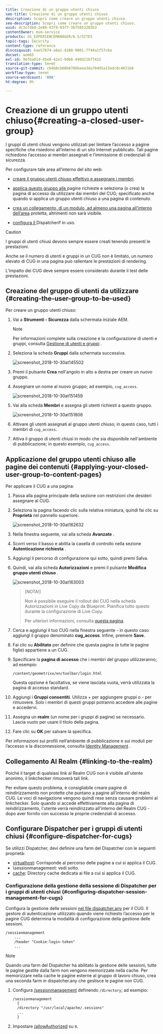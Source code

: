 ```yaml
---
title: Creazione di un gruppo utenti chiuso
seo-title: Creazione di un gruppo utenti chiuso
description: Scopri come creare un gruppo utenti chiuso.
seo-description: Scopri come creare un gruppo utenti chiuso.
uuid: dc3c7dbd-2e86-43f9-9377-3b75053203b3
contentOwner: msm-service
products: SG_EXPERIENCEMANAGER/6.5/SITES
topic-tags: Security
content-type: reference
discoiquuid: 6ae57874-a9a1-4208-9001-7f44a1f57cbe
docset: aem65
exl-id: 9efba91d-45e8-42e1-9db6-490d21bf7412
translation-type: tm+mt
source-git-commit: cb4b0cb60b8709beea3da70495a15edc8c4831b8
workflow-type: tm+mt
source-wordcount: '808'
ht-degree: 0%

---
```


# Creazione di un gruppo utenti chiuso{#creating-a-closed-user-group}

I gruppi di utenti chiusi vengono utilizzati per limitare l’accesso a pagine specifiche che risiedono all’interno di un sito Internet pubblicato. Tali pagine richiedono l’accesso ai membri assegnati e l’immissione di credenziali di sicurezza.

Per configurare tale area all’interno del sito web:

* [creare il gruppo utenti chiuso effettivo e assegnare i membri](#creating-the-user-group-to-be-used).

* [applica questo gruppo alle ](#applying-your-closed-user-group-to-content-pages) pagine richieste e seleziona (o crea) la pagina di accesso da utilizzare dai membri del CUG; specificato anche quando si applica un gruppo utenti chiuso a una pagina di contenuto.

* [crea un collegamento, di un modulo, ad almeno una pagina all’interno dell’area](#linking-to-the-realm) protetta, altrimenti non sarà visibile.
* [configura il ](#configure-dispatcher-for-cugs) Dispatcherif in uso.

>[!CAUTION]
>
>I gruppi di utenti chiusi devono sempre essere creati tenendo presenti le prestazioni.
>
>Anche se il numero di utenti e gruppi in un CUG non è limitato, un numero elevato di CUG in una pagina può rallentare le prestazioni di rendering.
>
>L’impatto dei CUG deve sempre essere considerato durante il test delle prestazioni.

## Creazione del gruppo di utenti da utilizzare {#creating-the-user-group-to-be-used}

Per creare un gruppo utenti chiuso:

1. Vai a **Strumenti - Sicurezza** dalla schermata iniziale AEM.

   >[!NOTE]
   >
   >Per informazioni complete sulla creazione e la configurazione di utenti e gruppi, consulta [Gestione di utenti e gruppi](/help/sites-administering/security.md#managing-users-and-groups) .

1. Seleziona la scheda **Gruppi** dalla schermata successiva.

   ![screenshot_2018-10-30at145502](assets/screenshot_2018-10-30at145502.png)

1. Premi il pulsante **Crea** nell&#39;angolo in alto a destra per creare un nuovo gruppo.
1. Assegnare un nome al nuovo gruppo; ad esempio, `cug_access`.

   ![screenshot_2018-10-30at151459](assets/screenshot_2018-10-30at151459.png)

1. Vai alla scheda **Membri** e assegna gli utenti richiesti a questo gruppo.

   ![screenshot_2018-10-30at151808](assets/screenshot_2018-10-30at151808.png)

1. Attivare gli utenti assegnati al gruppo utenti chiuso; in questo caso, tutti i membri di `cug_access`.
1. Attiva il gruppo di utenti chiusi in modo che sia disponibile nell&#39;ambiente di pubblicazione; in questo esempio, `cug_access`.

## Applicazione del gruppo utenti chiuso alle pagine dei contenuti {#applying-your-closed-user-group-to-content-pages}

Per applicare il CUG a una pagina:

1. Passa alla pagina principale della sezione con restrizioni che desideri assegnare al CUG.
1. Seleziona la pagina facendo clic sulla relativa miniatura, quindi fai clic su **Proprietà** nel pannello superiore.

   ![screenshot_2018-10-30at162632](assets/screenshot_2018-10-30at162632.png)

1. Nella finestra seguente, vai alla scheda **Avanzate** .
1. Scorri verso il basso e abilita la casella di controllo nella sezione **Autenticazione richiesta** .

1. Aggiungi il percorso di configurazione qui sotto, quindi premi Salva.
1. Quindi, vai alla scheda **Autorizzazioni** e premi il pulsante **Modifica gruppo utenti chiuso** .

   ![screenshot_2018-10-30at163003](assets/screenshot_2018-10-30at163003.png)

   >[NOTA!]
   >
   > Non è possibile eseguire il rollout dei CUG nella scheda Autorizzazioni in Live Copy da Blueprint. Pianifica tutto questo durante la configurazione di Live Copy.
   >
   > Per ulteriori informazioni, consulta [questa pagina](closed-user-groups.md#aem-livecopy).

1. Cerca e aggiungi il tuo CUG nella finestra seguente - in questo caso aggiungi il gruppo denominato **cug_access**. Infine, premere **Save**.
1. Fai clic su **Abilitato** per definire che questa pagina (e tutte le pagine figlie) appartiene a un CUG.
1. Specificare la **pagina di accesso** che i membri del gruppo utilizzeranno; ad esempio:

   `/content/geometrixx/en/toolbar/login.html`

   Questa opzione è facoltativa, se viene lasciata vuota, verrà utilizzata la pagina di accesso standard.

1. Aggiungi i **Gruppi consentiti**. Utilizza + per aggiungere gruppi o - per rimuovere. Solo i membri di questi gruppi potranno accedere alle pagine e accedervi.
1. Assegna un **realm** (un nome per i gruppi di pagine) se necessario. Lascia vuoto per usare il titolo della pagina.
1. Fare clic su **OK** per salvare la specifica.

Per informazioni sui profili nell’ambiente di pubblicazione e sui moduli per l’accesso e la disconnessione, consulta [Identity Management](/help/sites-administering/identity-management.md) .

## Collegamento Al Realm {#linking-to-the-realm}

Poiché il target di qualsiasi link al Realm CUG non è visibile all&#39;utente anonimo, il linkchecker rimuoverà tali link.

Per evitare questo problema, è consigliabile creare pagine di reindirizzamento non protette che puntano a pagine all’interno del realm CUG. Le voci di navigazione vengono quindi rese senza causare problemi al linkchecker. Solo quando si accede effettivamente alla pagina di reindirizzamento, l&#39;utente verrà reindirizzato all&#39;interno del Realm CUG - dopo aver fornito con successo le proprie credenziali di accesso.

## Configurare Dispatcher per i gruppi di utenti chiusi {#configure-dispatcher-for-cugs}

Se utilizzi Dispatcher, devi definire una farm del Dispatcher con le seguenti proprietà:

* [virtualhost](https://helpx.adobe.com/experience-manager/dispatcher/using/dispatcher-configuration.html#identifying-virtual-hosts-virtualhosts): Corrisponde al percorso delle pagine a cui si applica il CUG.
* \sessionmanagement: vedi sotto.
* [cache](https://helpx.adobe.com/experience-manager/dispatcher/using/dispatcher-configuration.html#configuring-the-dispatcher-cache-cache): Directory cache dedicata ai file a cui si applica il CUG.

### Configurazione della gestione della sessione di Dispatcher per i gruppi di utenti chiusi {#configuring-dispatcher-session-management-for-cugs}

Configura la gestione delle sessioni [nel file dispatcher.any](https://helpx.adobe.com/experience-manager/dispatcher/using/dispatcher-configuration.html#enabling-secure-sessions-sessionmanagement) per il CUG. Il gestore di autenticazione utilizzato quando viene richiesto l’accesso per le pagine CUG determina la modalità di configurazione della gestione delle sessioni.

```xml
/sessionmanagement
    ...
    /header "Cookie:login-token"
    ...
```

>[!NOTE]
>
>Quando una farm del Dispatcher ha abilitato la gestione delle sessioni, tutte le pagine gestite dalla farm non vengono memorizzate nella cache. Per memorizzare nella cache le pagine esterne al gruppo di lavoro chiuso, crea una seconda farm in dispatcher.any
>che gestisce le pagine non CUG.

1. Configura [/sessionmanagement](https://helpx.adobe.com/experience-manager/dispatcher/using/dispatcher-configuration.html#enabling-secure-sessions-sessionmanagement) definendo `/directory`; ad esempio:

   ```xml
   /sessionmanagement
     {
     /directory "/usr/local/apache/.sessions"
     ...
     }
   ```

1. Impostare [/allowAuthorized](https://helpx.adobe.com/experience-manager/dispatcher/using/dispatcher-configuration.html#caching-when-authentication-is-used) su `0`.
